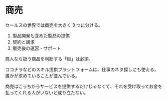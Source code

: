 # 商売

セールスの世界では商売を大きく 3 つに分ける。

1. 製品開発も含めた製品の提供
2. 契約と請求
3. 販売後の運営・サポート

商人なら扱う商品を判断する「目」は必須。

ココナラなどのスキル提供プラットフォームは、仕事のネタ探しにも使える。
誰かが求めていることが並んでいる。

商売はこっちからサービスを提供するだけじゃなくて、それを受け取ってお金を払ってくれる人がいないと成り立たない。
